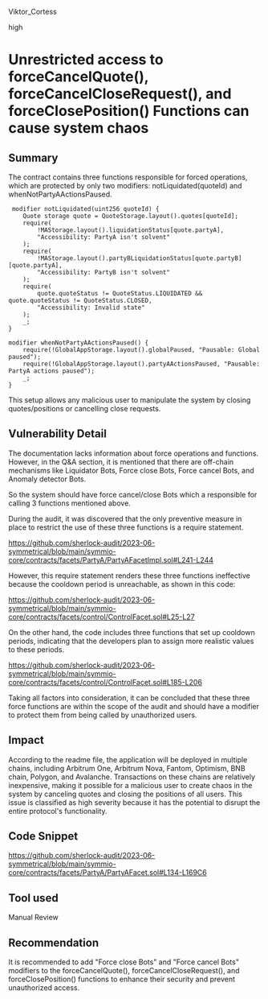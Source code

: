 Viktor_Cortess

high

# Unrestricted access to forceCancelQuote(), forceCancelCloseRequest(), and forceClosePosition() Functions can cause system chaos

## Summary

The contract contains three functions responsible for forced operations, which are protected by only two modifiers: notLiquidated(quoteId) and whenNotPartyAActionsPaused. 

     modifier notLiquidated(uint256 quoteId) {
        Quote storage quote = QuoteStorage.layout().quotes[quoteId];
        require(
            !MAStorage.layout().liquidationStatus[quote.partyA],
            "Accessibility: PartyA isn't solvent"
        );
        require(
            !MAStorage.layout().partyBLiquidationStatus[quote.partyB][quote.partyA],
            "Accessibility: PartyB isn't solvent"
        );
        require(
            quote.quoteStatus != QuoteStatus.LIQUIDATED && quote.quoteStatus != QuoteStatus.CLOSED,
            "Accessibility: Invalid state"
        );
        _;
    }

    modifier whenNotPartyAActionsPaused() {
        require(!GlobalAppStorage.layout().globalPaused, "Pausable: Global paused");
        require(!GlobalAppStorage.layout().partyAActionsPaused, "Pausable: PartyA actions paused");
        _;
    }

This setup allows any malicious user to manipulate the system by closing quotes/positions or cancelling close requests.

## Vulnerability Detail

The documentation lacks information about force operations and functions. However, in the Q&A section, it is mentioned that there are off-chain mechanisms like Liquidator Bots, Force close Bots, Force cancel Bots, and Anomaly detector Bots.

So the system should have force cancel/close Bots which a responsible for calling 3 functions mentioned above.

During the audit, it was discovered that the only preventive measure in place to restrict the use of these three functions is a require statement.

https://github.com/sherlock-audit/2023-06-symmetrical/blob/main/symmio-core/contracts/facets/PartyA/PartyAFacetImpl.sol#L241-L244

However, this require statement renders these three functions ineffective because the cooldown period is unreachable, as shown in this code:

https://github.com/sherlock-audit/2023-06-symmetrical/blob/main/symmio-core/contracts/facets/control/ControlFacet.sol#L25-L27

On the other hand, the code includes three functions that set up cooldown periods, indicating that the developers plan to assign more realistic values to these periods.

https://github.com/sherlock-audit/2023-06-symmetrical/blob/main/symmio-core/contracts/facets/control/ControlFacet.sol#L185-L206

Taking all factors into consideration, it can be concluded that these three force functions are within the scope of the audit and should have a modifier to protect them from being called by unauthorized users.

## Impact

According to the readme file, the application will be deployed in multiple chains, including Arbitrum One, Arbitrum Nova, Fantom, Optimism, BNB chain, Polygon, and Avalanche. 
Transactions on these chains are relatively inexpensive, making it possible for a malicious user to create chaos in the system by canceling quotes and closing the positions of all users. 
This issue is classified as high severity because it has the potential to disrupt the entire protocol's functionality.

## Code Snippet
https://github.com/sherlock-audit/2023-06-symmetrical/blob/main/symmio-core/contracts/facets/PartyA/PartyAFacet.sol#L134-L169C6

## Tool used

Manual Review

## Recommendation

It is recommended to add "Force close Bots" and "Force cancel Bots" modifiers to the forceCancelQuote(), forceCancelCloseRequest(), and forceClosePosition() functions to enhance their security and prevent unauthorized access.
